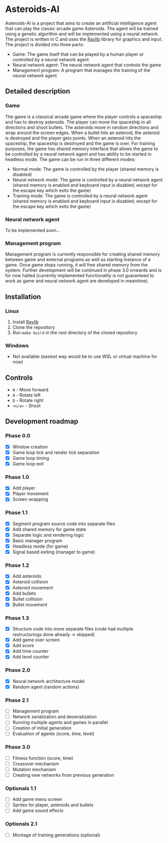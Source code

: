 # Asteroids-AI
Asteroids-AI is a project that aims to create an artificial intelligence agent that can play the classic arcade game Asteroids. The agent will be trained using a genetic algorithm and will be implemented using a neural network. The project is written in C and uses the [Raylib](https://github.com/raysan5/raylib) library for graphics and input. The project is divided into three parts:
- Game: The game itself that can be played by a human player or controlled by a neural network agent
- Neural network agent: The neural network agent that controls the game
- Management program: A program that manages the training of the neural network agent

## Detailed description
### Game
The game is a classical arcade game where the player controls a spaceship and has to destroy asteroids. The player can move the spaceship in all directions and shoot bullets. The asteroids move in random directions and wrap around the screen edges. When a bullet hits an asteroid, the asteroid is destroyed and the player gets points. When an asteroid hits the spaceship, the spaceship is destroyed and the game is over. For training purposes, the game has shared memory interface that allows the game to be controlled by a neural network agent and has ability to be started in headless mode. The game can be run in three different modes:
- Normal mode: The game is controlled by the player (shared memory is disabled)
- Neural network mode: The game is controlled by a neural network agent (shared memory is enabled and keyboard input is disabled, except for the escape key which exits the game)
- Training mode: The game is controlled by a neural network agent (shared memory is enabled and keyboard input is disabled, except for the escape key which exits the game)

### Neural network agent
To be implemented soon...

### Management program
Management program is currently responsible for creating shared memory between game and external programs as well as starting instance of a game. Once game stops running, it will free shared memory from the system. Further development will be continued in phase 3.0 onwards and is for now halted (currently implemented functionality is not guaranteed to work as game and neural network agent are developed in meantime).

## Installation
### Linux
1. Install [Raylib](https://github.com/raysan5/raylib)
2. Clone the repository
3. Run `make build` in the root directory of the cloned repository

### Windows
- Not available (easiest way would be to use WSL or virtual machine for now)

## Controls
- `W` - Move forward
- `A` - Rotate left
- `D` - Rotate right
- `<n/a>` - Shoot

## Development roadmap
### Phase 0.0
- [x] Window creation
- [x] Game loop tick and render tick separation
- [x] Game loop timing
- [x] Game loop exit

### Phase 1.0
- [x] Add player
- [x] Player movement
- [x] Screen wrapping

### Phase 1.1
- [x] Segment program source code into separate files
- [x] Add shared memory for game state
- [x] Separate logic and rendering logic
- [x] Basic manager program
- [x] Headless mode (for game)
- [x] Signal based exiting (manager to game)

### Phase 1.2
- [x] Add asteroids
- [x] Asteroid collision
- [x] Asteroid movement
- [x] Add bullets
- [x] Bullet collision
- [x] Bullet movement

### Phase 1.3
- [x] Structure code into more separate files (code had multiple restructurings done already -> skipped)
- [x] Add game over screen
- [x] Add score
- [x] Add time counter
- [x] Add level counter

### Phase 2.0
- [x] Neural network architecture model
- [x] Random agent (random actions)

### Phase 2.1
- [ ] Management program
- [ ] Network serialization and deserialization
- [ ] Running multiple agents and games in parallel
- [ ] Creation of initial generation
- [ ] Evaluation of agents (score, time, level)

### Phase 3.0
- [ ] Fitness function (score, time)
- [ ] Crossover mechanism
- [ ] Mutation mechanism
- [ ] Creating new networks from previous generation

### Optionals 1.1
- [ ] Add game menu screen
- [ ] Sprites for player, asteroids and bullets
- [ ] Add game sound effects

### Optionals 2.1
- [ ] Montage of training generations (optional)